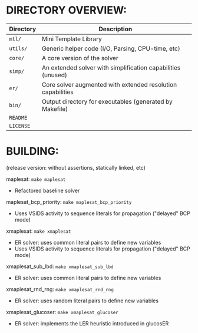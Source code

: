 # DIRECTORY OVERVIEW:

| Directory | Description                                                     |
|-----------|-----------------------------------------------------------------|
| `mtl/`    | Mini Template Library                                           |
| `utils/`  | Generic helper code (I/O, Parsing, CPU-time, etc)               |
| `core/`   | A core version of the solver                                    |
| `simp/`   | An extended solver with simplification capabilities (unused)    |
| `er/`     | Core solver augmented with extended resolution capabilities     |
| `bin/`    | Output directory for executables (generated by Makefile)        |
| `README`  |                                                                 |
| `LICENSE` |                                                                 |

# BUILDING:
(release version: without assertions, statically linked, etc)

maplesat: `make maplesat`
- Refactored baseline solver

maplesat_bcp_priority: `make maplesat_bcp_priority`
- Uses VSIDS activity to sequence literals for propagation ("delayed" BCP mode)

xmaplesat: `make xmaplesat`
- ER solver: uses common literal pairs to define new variables
- Uses VSIDS activity to sequence literals for propagation ("delayed" BCP mode)

xmaplesat_sub_lbd: `make xmaplesat_sub_lbd`
- ER solver: uses common literal pairs to define new variables

xmaplesat_rnd_rng: `make xmaplesat_rnd_rng`
- ER solver: uses random literal pairs to define new variables

xmaplesat_glucoser: `make xmaplesat_glucoser`
- ER solver: implements the LER heuristic introduced in glucosER